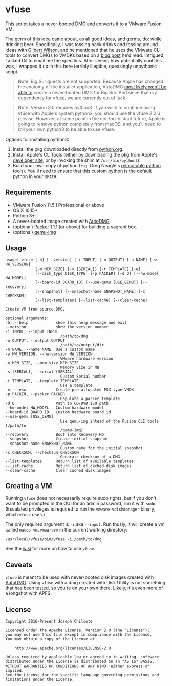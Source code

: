 vfuse
====

This script takes a never-booted DMG and converts it to a VMware Fusion VM.

The germ of this idea came about, as all good ideas, and germs, do: while drinking beer. Specifically, I was tossing back drinks and tossing around ideas with [Gilbert Wilson](https://www.linkedin.com/in/wilsongilbert/), and he mentioned that he uses the VMware CLI tools to convert DMGs to VMDKs based on a [blog post](http://hazenet.dk/2013/07/17/creating-a-never-booted-os-x-template-in-vsphere-5-1/6/) he'd read.  Intrigued, I asked Gil to email me the specifics.  After seeing how potentially cool this was, I wrapped it up in this here terribly illegible, queasingly unpythonic script.

> Note: Big Sur guests are not supported. Because Apple has changed the anatomy of the installer application, AutoDMG [most likely won't be able to](https://github.com/MagerValp/AutoDMG/issues/254) create a never-booted DMG for Big Sur. And since that is a dependency for vfuse, we are currently out of luck.

> Note: Version 3.0 requires python3. If you wish to continue using vfuse with Apple's system python2, you should use the vfuse 2.2.6 release. However, at some point in the not-too-distant future, Apple is going to remove python completely from macOS, and you'll need to roll your own python3 to be able to use vfuse.

Options for installing python3:
1. Install the pkg downloaded directly from [python.org](https://www.python.org/downloads).
2. Install Apple's CL Tools (either by downloading the pkg from Apple's [developer site](https://developer.apple.com/download/more), or by invoking the shim at `/usr/bin/python3`).
3. Build your own copy of python (E.g. Greg Neagle's [relocatable python](https://github.com/gregneagle/relocatable-python) tools). You'll need to ensure that this custom python is the default python in your `$PATH`.

Requirements
------------

+ VMware Fusion 11.5.1 Professional or above
+ OS X 10.15+
+ Python 3+
+ A never-booted image created with [AutoDMG](https://github.com/magervalp/autodmg).
+ (optional) [Packer](https://packer.io) 1.1.1 (or above) for building a vagrant box.
+ (optional) [qemu-img](https://en.wikibooks.org/wiki/QEMU/Installing_QEMU)

Usage
-----

    usage: vfuse [-h] [--version] [-i INPUT] [-o OUTPUT] [-n NAME] [-w HW_VERSION]
                 [-m MEM_SIZE] [-s [SERIAL]] [-t TEMPLATE] [-e]
                 [--disk_type DISK_TYPE] [-p PACKER] [-d D] [--hw-model HW_MODEL]
                 [--board-id BOARD_ID] [--use-qemu [USE_QEMU]] [--recovery]
                 [--snapshot] [--snapshot-name SNAPSHOT_NAME] [-c CHECKSUM]
                 [--list-templates] [--list-cache] [--clear-cache]

    Create VM from source DMG.

    optional arguments:
    -h, --help            show this help message and exit
    --version             show the version number
    -i INPUT, --input INPUT
                            /path/to/dmg
    -o OUTPUT, --output OUTPUT
                            /path/to/output/dir
    -n NAME, --name NAME  Use a custom name
    -w HW_VERSION, --hw-version HW_VERSION
                            VMware hardware version
    -m MEM_SIZE, --mem-size MEM_SIZE
                            Memory Size in MB
    -s [SERIAL], --serial [SERIAL]
                            Custom Serial number
    -t TEMPLATE, --template TEMPLATE
                            Use a template
    -e, --esx             Create pre-allocated ESX-type VMDK
    -p PACKER, --packer PACKER
                            Populate a packer template
    -d D                  Path to CD/DVD ISO path
    --hw-model HW_MODEL   Custom hardware model
    --board-id BOARD_ID   Custom hardware board id
    --use-qemu [USE_QEMU]
                            Use qemu-img intead of the Fusion CLI tools [/path/to
                            /qemu-img]
    --recovery            Boot into Recovery HD
    --snapshot            Create initial snapshot
    --snapshot-name SNAPSHOT_NAME
                            Custom name for the initial snapshot
    -c CHECKSUM, --checksum CHECKSUM
                            Generate checksum of a DMG
    --list-templates      Return list of available templates
    --list-cache          Return list of cached disk images
    --clear-cache         Clear cached disk images

Creating a VM
-------------

Running `vfuse` does not necessarily require sudo rights, but if you don't want to be prompted in the GUI for an admin password, run it with `sudo`. (Escalated privileges is required to run the `vmware-vdiskmanager` binary, which `vfuse` uses.)

The only required argument is `-i` aka `--input`. Run thusly, it will create a vm called `macos-vm.vmwarevm` in the current working directory:

    /usr/local/vfuse/bin/vfuse -i /path/to/dmg

See the [wiki](https://github.com/chilcote/vfuse/wiki) for more on how to use `vfuse`.


Caveats
-------

`vfuse` is meant to be used with never-booted disk images created with [AutoDMG](https://github.com/magervalp/autodmg). Using `vfuse` with a dmg created with Disk Utility is not something that has been tested, so you're on your own there. Likely, it's even more of a longshot with APFS.

License
-------

    Copyright 2016-Present Joseph Chilcote

    Licensed under the Apache License, Version 2.0 (the "License");
    you may not use this file except in compliance with the License.
    You may obtain a copy of the License at

        http://www.apache.org/licenses/LICENSE-2.0

    Unless required by applicable law or agreed to in writing, software
    distributed under the License is distributed on an "AS IS" BASIS,
    WITHOUT WARRANTIES OR CONDITIONS OF ANY KIND, either express or implied.
    See the License for the specific language governing permissions and
    limitations under the License.
